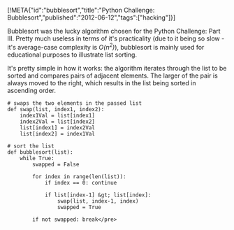 [!META{"id":"bubblesort","title":"Python Challenge: Bubblesort","published":"2012-06-12","tags":["hacking"]}]

Bubblesort was the lucky algorithm chosen for the Python Challenge: Part III. Pretty much useless in terms of it's practicality (due to it being so slow - it's average-case complexity is *O(n<sup>2</sup>)*), bubblesort is mainly used for educational purposes to illustrate list sorting.

It's pretty simple in how it works: the algorithm iterates through the list to be sorted and compares pairs of adjacent elements. The larger of the pair is always moved to the right, which results in the list being sorted in ascending order.
```
# swaps the two elements in the passed list
def swap(list, index1, index2):
	index1Val = list[index1]
	index2Val = list[index2]
	list[index1] = index2Val
	list[index2] = index1Val

# sort the list
def bubblesort(list):
	while True:
		swapped = False

		for index in range(len(list)):
			if index == 0: continue

			if list[index-1] &gt; list[index]:
				swap(list, index-1, index)
				swapped = True

		if not swapped: break</pre>
```
